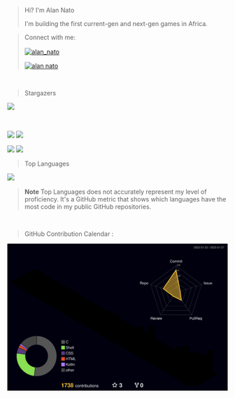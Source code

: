 > Hi? I'm Alan Nato
> 
> I'm building the first current-gen and next-gen games in Africa.


> Connect with me:
> 
> <a href="https://twitter.com/alan_nato" target="blank"><img align="center" src="https://img.shields.io/badge/LinkedIn-0077B5?style=for-the-badge&logo=linkedin&logoColor=white" alt="alan_nato"/></a>
> 
> <a href="https://www.linkedin.com/in/alan-nato/" target="blank"><img align="center" src="https://img.shields.io/badge/Twitter-1DA1F2?style=for-the-badge&logo=twitter&logoColor=white" alt="alan nato"/></a>

<br>

> Stargazers

![](https://visitor-badge.laobi.icu/badge?page_id=iamnotnato.iamnotnato)

<br>


![](https://raw.githubusercontent.com/iamnotnato/github-stats/master/generated/overview.svg#gh-dark-mode-only)
![](https://raw.githubusercontent.com/iamnotnato/github-stats/master/generated/overview.svg#gh-light-mode-only)

![](https://raw.githubusercontent.com/iamnotnato/github-stats/master/generated/languages.svg#gh-dark-mode-only)
![](https://raw.githubusercontent.com/iamnotnato/github-stats/master/generated/languages.svg#gh-light-mode-only)

> Top Languages

![](https://github-readme-stats.vercel.app/api/top-langs/?username=iamnotnato&layout=compact&hide=css,javascript,css,scss)

> **Note**
> Top Languages does not accurately represent my level of proficiency. It's a GitHub metric that shows which languages have the most code in my public GitHub repositories. 

<br>

> GitHub Contribution Calendar : 
  
![](./profile-3d-contrib/profile-night-rainbow.svg)
